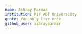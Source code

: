 ```yaml
---
name: Ashray Parmar
institution: MIT ADT Universioty
quote: You only live once
github_user: ashrayparmar
---
```

